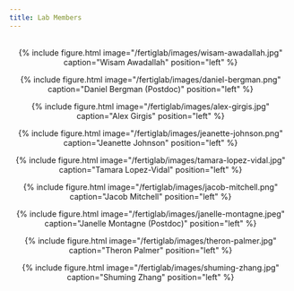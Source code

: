 ```yaml
---
title: Lab Members
---
```

<br>
<center>
{% include figure.html image="/fertiglab/images/wisam-awadallah.jpg" caption="Wisam Awadallah" position="left" %}

{% include figure.html image="/fertiglab/images/daniel-bergman.png" caption="Daniel Bergman (Postdoc)" position="left" %}

{% include figure.html image="/fertiglab/images/alex-girgis.jpg" caption="Alex Girgis" position="left" %}
</center>
<center>
{% include figure.html image="/fertiglab/images/jeanette-johnson.png" caption="Jeanette Johnson" position="left" %}

{% include figure.html image="/fertiglab/images/tamara-lopez-vidal.jpg" caption="Tamara Lopez-Vidal" position="left" %}

{% include figure.html image="/fertiglab/images/jacob-mitchell.png" caption="Jacob Mitchell" position="left" %}
</center>
<center>
{% include figure.html image="/fertiglab/images/janelle-montagne.jpeg" caption="Janelle Montagne (Postdoc)" position="left" %}

{% include figure.html image="/fertiglab/images/theron-palmer.jpg" caption="Theron Palmer" position="left" %}

{% include figure.html image="/fertiglab/images/shuming-zhang.jpg" caption="Shuming Zhang" position="left" %}
</center>
